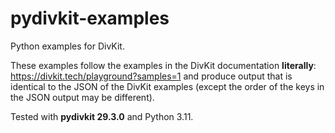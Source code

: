 # pydivkit-examples
Python examples for DivKit.

These examples follow the examples in the DivKit documentation **literally**:
https://divkit.tech/playground?samples=1
and produce output that is identical to the JSON of the DivKit examples 
(except the order of the keys in the JSON output may be different).

Tested with **pydivkit 29.3.0** and Python 3.11.